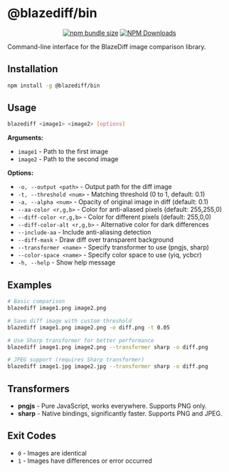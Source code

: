 # @blazediff/bin

<div align="center">

[![npm bundle size](https://img.shields.io/bundlephobia/min/%40blazediff%2Fbin)](https://www.npmjs.com/package/@blazediff/bin)
[![NPM Downloads](https://img.shields.io/npm/dy/%40blazediff%2Fbin)](https://www.npmjs.com/package/@blazediff/bin)

</div>

Command-line interface for the BlazeDiff image comparison library.

## Installation

```bash
npm install -g @blazediff/bin
```

## Usage

```bash
blazediff <image1> <image2> [options]
```

**Arguments:**
- `image1` - Path to the first image
- `image2` - Path to the second image

**Options:**
- `-o, --output <path>` - Output path for the diff image
- `-t, --threshold <num>` - Matching threshold (0 to 1, default: 0.1)
- `-a, --alpha <num>` - Opacity of original image in diff (default: 0.1)
- `--aa-color <r,g,b>` - Color for anti-aliased pixels (default: 255,255,0)
- `--diff-color <r,g,b>` - Color for different pixels (default: 255,0,0)
- `--diff-color-alt <r,g,b>` - Alternative color for dark differences
- `--include-aa` - Include anti-aliasing detection
- `--diff-mask` - Draw diff over transparent background
- `--transformer <name>` - Specify transformer to use (pngjs, sharp)
- `--color-space <name>` - Specify color space to use (yiq, ycbcr)
- `-h, --help` - Show help message

## Examples

```bash
# Basic comparison
blazediff image1.png image2.png

# Save diff image with custom threshold
blazediff image1.png image2.png -o diff.png -t 0.05

# Use Sharp transformer for better performance
blazediff image1.png image2.png --transformer sharp -o diff.png

# JPEG support (requires Sharp transformer)
blazediff image1.jpg image2.jpg --transformer sharp -o diff.png
```

## Transformers

- **pngjs** - Pure JavaScript, works everywhere. Supports PNG only.
- **sharp** - Native bindings, significantly faster. Supports PNG and JPEG.

## Exit Codes

- `0` - Images are identical
- `1` - Images have differences or error occurred
